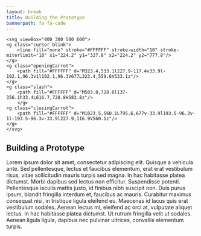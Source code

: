 ```yaml
---
layout: break
title: Building the Prototype
bannerpath: fa fa-code
---
```


<div class="code">

	<svg viewBox="400 300 500 600">
	<g class="cursor blink">
		<line fill="none" stroke="#FFFFFF" stroke-width="10" stroke-miterlimit="10" x1="224.2" y1="327.8" x2="224.2" y2="777.8"/>
	</g>
	<g class="openingCarrot">
		<path fill="#FFFFFF" d="M323.4,533.1l227.9-117.4v33.9l-192.1,96.3v1l192.1,96.3V677L323.4,559.6V533.1z"/>
	</g>
	<g class="slash">
		<path fill="#FFFFFF" d="M583.8,728.8l137-356.1h33.4L616.7,728.8H583.8z"/>
		</g>
	<g class="closingCarrot">
		<path fill="#FFFFFF" d="M1023.5,560.1L795.6,677v-33.9l193.5-96.3v-1l-193.5-96.3v-33.9l227.9,116.9V560.1z"/>
	</g>
	</svg>

</div>

<h2>Building a Prototype</h2>



<p>Lorem ipsum dolor sit amet, consectetur adipiscing elit. Quisque a vehicula ante. Sed pellentesque, lectus et faucibus elementum, erat erat vestibulum risus, vitae sollicitudin mauris turpis sed magna. In hac habitasse platea dictumst. Morbi dapibus sed lectus non efficitur. Suspendisse potenti. Pellentesque iaculis mattis justo, id finibus nibh suscipit non. Duis purus ipsum, blandit fringilla interdum et, faucibus ac mauris. Curabitur maximus consequat nisi, in tristique ligula eleifend eu. Maecenas id lacus quis erat vestibulum sodales. Aenean lectus mi, eleifend ac orci at, vulputate aliquet lectus. In hac habitasse platea dictumst. Ut rutrum fringilla velit ut sodales. Aenean ligula ligula, dapibus nec pulvinar ultrices, convallis elementum turpis.</p>
